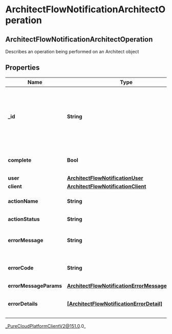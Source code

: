 # ArchitectFlowNotificationArchitectOperation

## ArchitectFlowNotificationArchitectOperation
Describes an operation being performed on an Architect object

## Properties

|Name | Type | Description | Notes|
|------------ | ------------- | ------------- | -------------|
| **_id** | **String** | A unique identifier for this operation, as generated by the initiating client | [optional] |
| **complete** | **Bool** | Indicates if the operation is complete | [optional] |
| **user** | [**ArchitectFlowNotificationUser**](ArchitectFlowNotificationUser) |  | [optional] |
| **client** | [**ArchitectFlowNotificationClient**](ArchitectFlowNotificationClient) |  | [optional] |
| **actionName** | **String** | The action being performed | [optional] |
| **actionStatus** | **String** | The action status | [optional] |
| **errorMessage** | **String** | The error message, if the action failed | [optional] |
| **errorCode** | **String** | The error code, if the action failed | [optional] |
| **errorMessageParams** | [**ArchitectFlowNotificationErrorMessageParams**](ArchitectFlowNotificationErrorMessageParams) |  | [optional] |
| **errorDetails** | [**[ArchitectFlowNotificationErrorDetail]**](ArchitectFlowNotificationErrorDetail) | The error details, if the action failed | [optional] |



_PureCloudPlatformClientV2@151.0.0_
